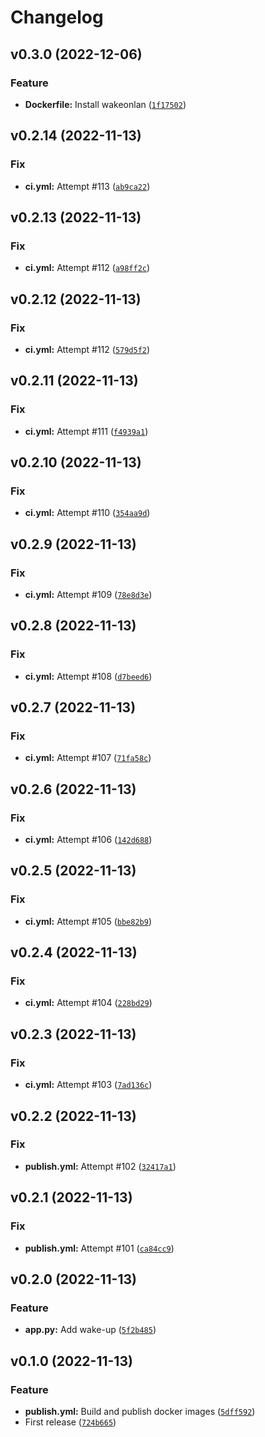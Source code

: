 # Changelog

<!--next-version-placeholder-->

## v0.3.0 (2022-12-06)
### Feature
* **Dockerfile:** Install wakeonlan ([`1f17502`](https://github.com/tim83/notify_api/commit/1f175021f30ac5986b6ee77a06cfbb9797619fb7))

## v0.2.14 (2022-11-13)
### Fix
* **ci.yml:** Attempt #113 ([`ab9ca22`](https://github.com/tim83/notify_api/commit/ab9ca22015a521b16d73305f3dd695e8741dfdce))

## v0.2.13 (2022-11-13)
### Fix
* **ci.yml:** Attempt #112 ([`a98ff2c`](https://github.com/tim83/notify_api/commit/a98ff2cda08773c32656132cb06a45069d90d368))

## v0.2.12 (2022-11-13)
### Fix
* **ci.yml:** Attempt #112 ([`579d5f2`](https://github.com/tim83/notify_api/commit/579d5f252965601725123062d12132cc5401cda5))

## v0.2.11 (2022-11-13)
### Fix
* **ci.yml:** Attempt #111 ([`f4939a1`](https://github.com/tim83/notify_api/commit/f4939a14550916ac1f18905a5a5f6cd667acd785))

## v0.2.10 (2022-11-13)
### Fix
* **ci.yml:** Attempt #110 ([`354aa9d`](https://github.com/tim83/notify_api/commit/354aa9d0ce03c2ee96ea40825b414bc3b23132b0))

## v0.2.9 (2022-11-13)
### Fix
* **ci.yml:** Attempt #109 ([`78e8d3e`](https://github.com/tim83/notify_api/commit/78e8d3e75901c5f64c4eaa77c2cb1a665857ac46))

## v0.2.8 (2022-11-13)
### Fix
* **ci.yml:** Attempt #108 ([`d7beed6`](https://github.com/tim83/notify_api/commit/d7beed6128bb34fb453c3f1ad8bc50cb3956184e))

## v0.2.7 (2022-11-13)
### Fix
* **ci.yml:** Attempt #107 ([`71fa58c`](https://github.com/tim83/notify_api/commit/71fa58c185f0b4c431a70097e54656ebcc7fb5f8))

## v0.2.6 (2022-11-13)
### Fix
* **ci.yml:** Attempt #106 ([`142d688`](https://github.com/tim83/notify_api/commit/142d6881bf19d0659de4e9531daf19f4ba1b2943))

## v0.2.5 (2022-11-13)
### Fix
* **ci.yml:** Attempt #105 ([`bbe82b9`](https://github.com/tim83/notify_api/commit/bbe82b9ff1aca0ac3e41959cba727a2228a5c55a))

## v0.2.4 (2022-11-13)
### Fix
* **ci.yml:** Attempt #104 ([`228bd29`](https://github.com/tim83/notify_api/commit/228bd29e4577f50857cced3546d010bf35277bbc))

## v0.2.3 (2022-11-13)
### Fix
* **ci.yml:** Attempt #103 ([`7ad136c`](https://github.com/tim83/notify_api/commit/7ad136ca7196a80aa0157736eb820da17c127525))

## v0.2.2 (2022-11-13)
### Fix
* **publish.yml:** Attempt #102 ([`32417a1`](https://github.com/tim83/notify_api/commit/32417a1f4b9fdead250b18712a4dec1effc2a2e1))

## v0.2.1 (2022-11-13)
### Fix
* **publish.yml:** Attempt #101 ([`ca84cc9`](https://github.com/tim83/notify_api/commit/ca84cc935f4d7c0a88fbd99c6dd40a037b2bbb5a))

## v0.2.0 (2022-11-13)
### Feature
* **app.py:** Add wake-up ([`5f2b485`](https://github.com/tim83/notify_api/commit/5f2b485638b692f22d58f79cb47e56a04a9c4660))

## v0.1.0 (2022-11-13)
### Feature
* **publish.yml:** Build and publish docker images ([`5dff592`](https://github.com/tim83/notify_api/commit/5dff592d2ac03d98d3ae5f440040a526c484764c))
* First release ([`724b665`](https://github.com/tim83/notify_api/commit/724b6655c54532b9942f4eb7c3137ec6c5e980b7))
